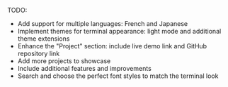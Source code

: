 TODO:
* Add support for multiple languages: French and Japanese
* Implement themes for terminal appearance: light mode and additional theme extensions
* Enhance the "Project" section: include live demo link and GitHub repository link
* Add more projects to showcase
* Include additional features and improvements
* Search and choose the perfect font styles to match the terminal look
